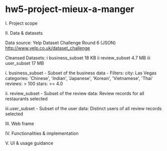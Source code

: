 # hw5-project-mieux-a-manger

I. 		Project scope

II. 	Data & datasets

Data source: Yelp Dataset Challenge Round 6 (JSON)
http://www.yelp.co.uk/dataset_challenge

Cleansed Datasets:
	i 	business_subset		18	KB 
	ii 	review_subset		4.7 MB 
	iii user_subset			17	MB 

i. 	business_subset
	- Subset of the business data
	- Filters:
		city:		Las Vegas
		categories:	'Chinese', 'Indian', 'Japanese', 'Korean', 'Vietnamese', 'Thai'
		reviews:	> 100
		stars:		>= 4.0

ii. review_subset
	- Subset of the review data:
		Review records for all restaurants selected

iii.user_subset
	- Subset of the user data:
		Distinct users of all review records selected

III.	Web frame

IV.		Functionalities & implementation

V.		UI & usage guidance